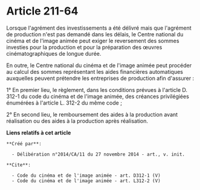 # Article 211-64

Lorsque l'agrément des investissements a été délivré mais que l'agrément de production n'est pas demandé dans les délais, le
Centre national du cinéma et de l'image animée peut exiger le reversement des sommes investies pour la production et pour la
préparation des œuvres cinématographiques de longue durée. 

En outre, le Centre national du cinéma et de l'image animée peut procéder au calcul des sommes représentant les aides
financières automatiques auxquelles peuvent prétendre les entreprises de production afin d'assurer : 

1° En premier lieu, le règlement, dans les conditions prévues à l'article D. 312-1 du code du cinéma et de l'image animée,
des créances privilégiées énumérées à l'article L. 312-2 du même code ; 

2° En second lieu, le remboursement des aides à la production avant réalisation ou des aides à la production après
réalisation.

**Liens relatifs à cet article**

	**Créé par**:

	  - Délibération n°2014/CA/11 du 27 novembre 2014 - art., v. init.

	**Cite**:

	  - Code du cinéma et de l'image animée - art. D312-1 (V)
	  - Code du cinéma et de l'image animée - art. L312-2 (V)
